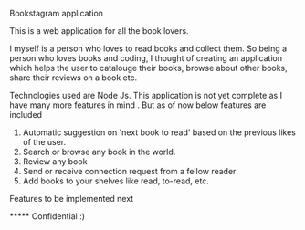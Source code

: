 
Bookstagram application

This is a web application for all the book lovers.

I myself is a person who loves to read books and collect them. So being a person who loves books and coding, I thought of creating an application which 
helps the user to catalouge their books, browse about other books, share their reviews on a book etc.

Technologies used are Node Js. This application is not yet complete as I have many more features in mind . But as of now below features are included

1. Automatic suggestion on 'next book to read' based on the previous likes of the user.
2. Search or browse any book in the world.
3. Review any book
4. Send or receive connection request from a fellow reader
5. Add books to your shelves like read, to-read, etc.


Features to be implemented next

***** Confidential :) 
